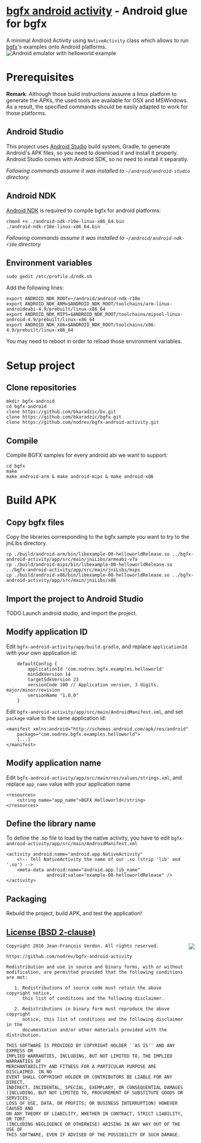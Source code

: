 [bgfx android activity](https://github.com/nodrev/bgfx-android-activity) - Android glue for bgfx
================================================================================================

A minimal Android Activity using `NativeActivity` class which allows to run [bgfx](https://github.com/bkaradzic/bgfx)'s examples onto Android platforms.
![Android emulator with helloworld example](https://github.com/nodrev/bgfx-android-activity/raw/master/app/src/main/screenshot.png)

# Prerequisites
**Remark**: Although those build instructions assume a linux platform to generate the APKs, the used tools are available for OSX and MSWindows. As a result, the specified commands should be easily adapted to work for those platforms.

## Android Studio
This project uses [Android Studio](http://developer.android.com/sdk/index.html) build system, Gradle, to generate Android's APK files, so you need to download it and install it properly. Android Studio comes with Android SDK, so no need to install it separatly.

*Following commands assume it was installed to `~/android/android-studio` directory.*

## Android NDK
[Android NDK](http://developer.android.com/ndk/downloads/index.html) is required to compile bgfx for android platforms: 
```shell
chmod +x ./android-ndk-r10e-linux-x86_64.bin
./android-ndk-r10e-linux-x86_64.bin
```
*Following commands assume it was installed to `~/android/android-ndk-r10e` directory.*

## Environment variables
```shell
sudo gedit /etc/profile.d/ndk.sh
```
Add the following lines:
```shell
export ANDROID_NDK_ROOT=~/android/android-ndk-r10e
export ANDROID_NDK_ARM=$ANDROID_NDK_ROOT/toolchains/arm-linux-androideabi-4.9/prebuilt/linux-x86_64
export ANDROID_NDK_MIPS=$ANDROID_NDK_ROOT/toolchains/mipsel-linux-android-4.9/prebuilt/linux-x86_64
export ANDROID_NDK_X86=$ANDROID_NDK_ROOT/toolchains/x86-4.9/prebuilt/linux-x86_64
```
You may need to reboot in order to reload those environment variables.

# Setup project

## Clone repositories
```shell
mkdir bgfx-android
cd bgfx-android
clone https://github.com/bkaradzic/bx.git
clone https://github.com/bkaradzic/bgfx.git
clone https://github.com/nodrev/bgfx-android-activity.git
```

## Compile
Compile BGFX samples for every android abi we want to support:
```shell
cd bgfx
make
make android-arm & make android-mips & make android-x86
```

# Build APK

## Copy bgfx files
Copy the libraries corresponding to the bgfx sample you want to try to the jniLibs directory.
```shell
cp ./build/android-arm/bin/libexample-00-helloworldRelease.so ../bgfx-android-activity/app/src/main/jniLibs/armeabi-v7a
cp ./build/android-mips/bin/libexample-00-helloworldRelease.so ../bgfx-android-activity/app/src/main/jniLibs/mips
cp ./build/android-x86/bin/libexample-00-helloworldRelease.so ../bgfx-android-activity/app/src/main/jniLibs/x86
```

## Import the project to Android Studio
TODO
Launch android studio, and import the project.

## Modify application ID
Edit `bgfx-android-activity/app/build.gradle`, and replace `applicationId` with your own application id:
```
    defaultConfig {
        applicationId 'com.nodrev.bgfx.examples.helloworld'
        minSdkVersion 14
        targetSdkVersion 23
        versionCode 100 // Application version, 3 digits, major/minor/revision
        versionName "1.0.0"
    }
```

Edit `bgfx-android-activity/app/src/main/AndroidManifest.xml`, and set `package` value to the same application id:
```
<manifest xmlns:android="http://schemas.android.com/apk/res/android"
    package="com.nodrev.bgfx.examples.helloworld">
    [...]
</manifest>
```

## Modify application name
Edit `bgfx-android-activity/app/src/main/res/values/strings.xml`, and replace `app_name` value with your application name
```
<resources>
    <string name="app_name">BGFX Helloworld</string>
</resources>
```

## Define the library name
To define the .so file to load by the native activity, you have to edit `bgfx-android-activity/app/src/main/AndroidManifest.xml`
```
<activity android:name="android.app.NativeActivity"
    <!-- Tell NativeActivity the name of our .so (strip 'lib' and '.so') -->
    <meta-data android:name="android.app.lib_name"
               android:value="example-00-helloworldRelease" />
</activity>
```

## Packaging
Rebuild the project, build APK, and test the application!

[License (BSD 2-clause)](https://github.com/nodrev/bgfx-android-activity/blob/master/LICENSE)
-----------------------------------------------------------------------

<a href="http://opensource.org/licenses/BSD-2-Clause" target="_blank">
<img align="right" src="http://opensource.org/trademarks/opensource/OSI-Approved-License-100x137.png">
</a>

	Copyright 2016 Jean-François Verdon. All rights reserved.
	
	https://github.com/nodrev/bgfx-android-activity
	
	Redistribution and use in source and binary forms, with or without
	modification, are permitted provided that the following conditions are met:
	
	   1. Redistributions of source code must retain the above copyright notice,
	      this list of conditions and the following disclaimer.
	
	   2. Redistributions in binary form must reproduce the above copyright
	      notice, this list of conditions and the following disclaimer in the
	      documentation and/or other materials provided with the distribution.
	
	THIS SOFTWARE IS PROVIDED BY COPYRIGHT HOLDER ``AS IS'' AND ANY EXPRESS OR
	IMPLIED WARRANTIES, INCLUDING, BUT NOT LIMITED TO, THE IMPLIED WARRANTIES OF
	MERCHANTABILITY AND FITNESS FOR A PARTICULAR PURPOSE ARE DISCLAIMED. IN NO
	EVENT SHALL COPYRIGHT HOLDER OR CONTRIBUTORS BE LIABLE FOR ANY DIRECT,
	INDIRECT, INCIDENTAL, SPECIAL, EXEMPLARY, OR CONSEQUENTIAL DAMAGES
	(INCLUDING, BUT NOT LIMITED TO, PROCUREMENT OF SUBSTITUTE GOODS OR SERVICES;
	LOSS OF USE, DATA, OR PROFITS; OR BUSINESS INTERRUPTION) HOWEVER CAUSED AND
	ON ANY THEORY OF LIABILITY, WHETHER IN CONTRACT, STRICT LIABILITY, OR TORT
	(INCLUDING NEGLIGENCE OR OTHERWISE) ARISING IN ANY WAY OUT OF THE USE OF
	THIS SOFTWARE, EVEN IF ADVISED OF THE POSSIBILITY OF SUCH DAMAGE.

